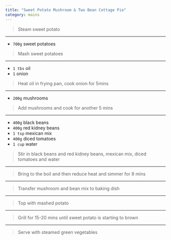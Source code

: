 ```yaml
---
title: "Sweet Potato Mushroom & Two Bean Cottage Pie"
category: mains
---
```



> Steam sweet potato

---

* `700g` sweet potatoes

> Mash sweet potatoes

---

* `1 tbs` oil
* `1` onion

> Heat oil in frying pan, cook onion for 5mins

---

* `200g` mushrooms

> Add mushrooms and cook for another 5 mins

---

* `400g` black beans
* `400g` red kidney beans
* `1 tsp` mexican mix
* `400g` diced tomatoes
* `1 cup` water

> Stir in black beans and red kidney beans, mexican mix, diced tomatoes and water

---

> Bring to the boil and then reduce heat and simmer for 8 mins

---

> Transfer mushroom and bean mix to baking dish

---

> Top with mashed potato

---

> Grill for 15-20 mins until sweet potato is starting to brown

---

> Serve with steamed green vegetables

